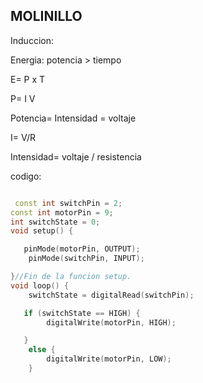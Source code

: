 ## MOLINILLO

Induccion:

Energia: potencia > tiempo

E= P x T

P= I V

Potencia= Intensidad = voltaje

I= V/R

Intensidad= voltaje / resistencia

codigo:
```c++

 const int switchPin = 2;
const int motorPin = 9;
int switchState = 0;
void setup() {

   pinMode(motorPin, OUTPUT);
    pinMode(switchPin, INPUT);

}//Fin de la funcion setup.
void loop() {
    switchState = digitalRead(switchPin);

   if (switchState == HIGH) {
        digitalWrite(motorPin, HIGH);

   }
    else {
        digitalWrite(motorPin, LOW);
    }
